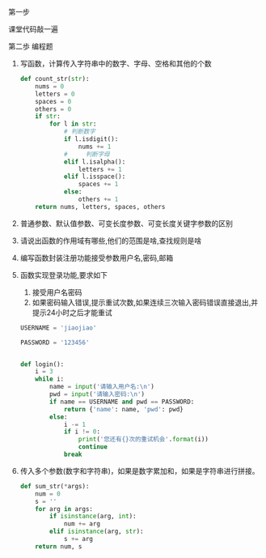 第一步

课堂代码敲一遍

第二歩 编程题

1. 写函数，计算传入字符串中的数字、字母、空格和其他的个数

   ```python
   def count_str(str):
       nums = 0
       letters = 0
       spaces = 0
       others = 0
       if str:
           for l in str:
               # 判断数字
               if l.isdigit():
                   nums += 1
               #     判断字母
               elif l.isalpha():
                   letters += 1
               elif l.isspace():
                   spaces += 1
               else:
                   others += 1
       return nums, letters, spaces, others
   ```

2. 普通参数、默认值参数、可变长度参数、可变长度关键字参数的区别

3. 请说出函数的作用域有哪些,他们的范围是啥,查找规则是啥

4. 编写函数封装注册功能接受参数用户名,密码,邮箱

5. 函数实现登录功能,要求如下
   1. 接受用户名密码
   2. 如果密码输入错误,提示重试次数,如果连续三次输入密码错误直接退出,并提示24小时之后才能重试

   ```python
   USERNAME = 'jiaojiao'
   
   PASSWORD = '123456'
   
   
   def login():
       i = 3
       while i:
           name = input('请输入用户名:\n')
           pwd = input('请输入密码:\n')
           if name == USERNAME and pwd == PASSWORD:
               return {'name': name, 'pwd': pwd}
           else:
               i -= 1
               if i != 0:
                   print('您还有{}次的重试机会'.format(i))
                   continue
               break
   ```

6. 传入多个参数(数字和字符串)，如果是数字累加和，如果是字符串进行拼接。

   ```python
   def sum_str(*args):
       num = 0
       s = ''
       for arg in args:
           if isinstance(arg, int):
               num += arg
           elif isinstance(arg, str):
               s += arg
       return num, s
   ```

   

